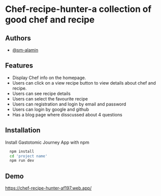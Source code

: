 
# Chef-recipe-hunter-a collection of good chef and recipe






## Authors

- [@sm-alamin](https://www.github.com/sm-alamin)


## Features

- Display Chef info on the homepage.
- Users can click on a view recipe button to view details about chef and recipe.
- Users can see recipe details
- Users can select the favourite recipe
- Users can registration and login by email and password
- Users can login by google and github
- Has a blog page where disscussed about 4 questions


## Installation

Install Gastotomic Journey App with npm

```bash
  npm install
  cd 'project name'
  npm run dev
```
    
## Demo


https://chef-recipe-hunter-af197.web.app/
